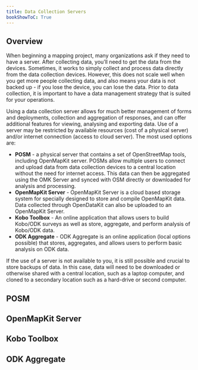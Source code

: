 ```yaml
---
title: Data Collection Servers
bookShowToC: True
---
```


## Overview 
When beginning a mapping project, many organizations ask if they need to have a server. After collecting data, you’ll need to get the data from the devices. Sometimes, it works to simply collect and process data directly from the data collection devices. However, this does not scale well when you get more people collecting data, and also means your data is not backed up - if you lose the device, you can lose the data. Prior to data collection, it is important to have a data management strategy that is suited for your operations. 

Using a data collection server allows for much better management of forms and deployments, collection and aggregation of responses, and can offer additional features for viewing, analysing and exporting data. Use of a server may be restricted by available resources (cost of a physical server) and/or internet connection (access to cloud server). The most used options are:



*   **POSM** - a physical server that contains a set of OpenStreetMap tools, including OpenMapKit server. POSMs allow multiple users to connect and upload data from data collection devices to a central location without the need for internet access. This data can then be aggregated using the OMK Server and synced with OSM directly or downloaded for analysis and processing. 
*   **OpenMapKit Server** - OpenMapKit Server is a cloud based storage system for specially designed to store and compile OpenMapKit data. Data collected through OpenDataKit can also be uploaded to an OpenMapKit Server. 
*   **Kobo Toolbox** - An online application that allows users to build Kobo/ODK surveys as well as store, aggregate, and perform analysis of Kobo/ODK data.
*   **ODK Aggregate** - ODK Aggregate is an online application (local options possible) that stores, aggregates, and allows users to perform basic analysis on ODK data.

If the use of a server is not available to you, it is still possible and crucial to store backups of data. In this case, data will need to be downloaded or otherwise shared with a central location, such as a laptop computer, and cloned to a secondary location such as a hard-drive or second computer. 

## POSM

## OpenMapKit Server

## Kobo Toolbox

## ODK Aggregate
